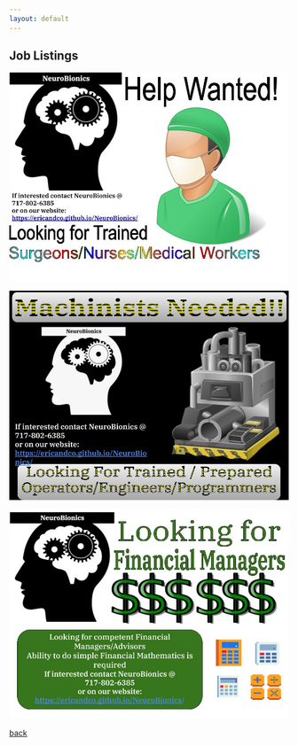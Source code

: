 ```yaml
---
layout: default
---
```


## Job Listings


![HW1](./HW1.jpg)

![HW2](./HW2.jpg)

![HW3](./HW3.jpg)



[back](./)

